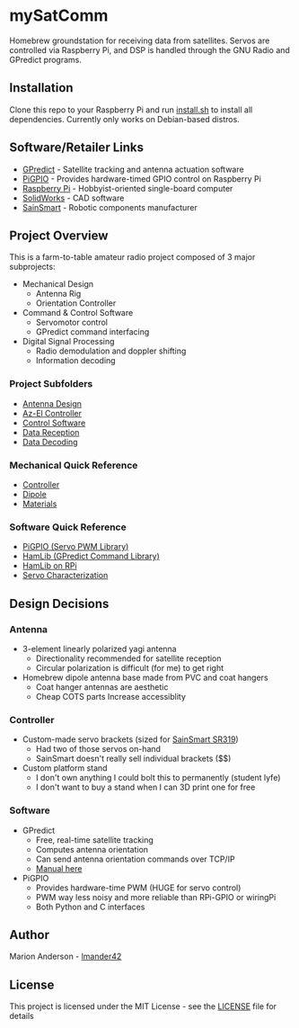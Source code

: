 # mySatComm
Homebrew groundstation for receiving data from satellites. Servos are controlled via Raspberry Pi, and DSP is handled through the GNU Radio and GPredict programs.

## Installation
Clone this repo to your Raspberry Pi and run [install.sh](install.sh) to install all dependencies. Currently only works on Debian-based distros.

## Software/Retailer Links
* [GPredict](http://gpredict.oz9aec.net/) - Satellite tracking and antenna actuation software
* [PiGPIO](http://abyz.me.uk/rpi/pigpio/index.html) - Provides hardware-timed GPIO control on Raspberry Pi
* [Raspberry Pi](https://www.raspberrypi.org/) - Hobbyist-oriented single-board computer
* [SolidWorks](https://www.solidworks.com/) - CAD software
* [SainSmart](https://www.com.sainsmart) - Robotic components manufacturer

## Project Overview
This is a farm-to-table amateur radio project composed of 3 major subprojects:

* Mechanical Design
	* Antenna Rig
	* Orientation Controller
* Command & Control Software
	* Servomotor control
	* GPredict command interfacing
* Digital Signal Processing
	* Radio demodulation and doppler shifting
	* Information decoding

### Project Subfolders
* [Antenna Design](mechanical/antenna)
* [Az-El Controller](mechanical/azel_controller)
* [Control Software](cmd-n-ctl/)
* [Data Reception](sdr/rx)
* [Data Decoding](sdr/decoder)

### Mechanical Quick Reference
* [Controller](mechanical/drawings/controller.PDF)
* [Dipole ](mechanical/drawings/dipole.PDF)
* [Materials](BOM.txt)

### Software Quick Reference
* [PiGPIO (Servo PWM Library)](http://abyz.me.uk/rpi/pigpio/pigpiod.html)
* [HamLib (GPredict Command Library)](http://hamlib.sourceforge.net/manuals/1.2.15/index.html)
* [HamLib on RPi](https://kb9mwr.blogspot.com/2013/04/raspberry-pi-web-based-rig-control.html)
* [Servo Characterization](cmd-n-ctl/servo-tests)

## Design Decisions
### Antenna
* 3-element linearly polarized yagi antenna
	* Directionality recommended for satellite reception
	* Circular polarization is difficult (for me) to get right
* Homebrew dipole antenna base made from PVC and coat hangers
	* Coat hanger antennas are aesthetic
	* Cheap COTS parts Increase accessiblity

### Controller
* Custom-made servo brackets (sized for [SainSmart SR319](https://www.sainsmart.com/products/copy-of-all-purpose-digital-servo-sr318?nosto=customers-also-bought))
	* Had two of those servos on-hand
	* SainSmart doesn't really sell  individual brackets  ($$)
* Custom platform stand
	* I don't own anything I could bolt this to permanently (student lyfe)
	* I don't want to buy a stand when I can 3D print one for free

### Software
* GPredict
	* Free, real-time satellite tracking
	* Computes antenna orientation
	* Can send antenna orientation commands over TCP/IP
	* [Manual here](documentation/gpredict_manual.PDF)
* PiGPIO
	* Provides hardware-time PWM (HUGE for servo control)
	* PWM way less noisy and more reliable than RPi-GPIO or wiringPi
	* Both Python and C interfaces

## Author
Marion Anderson - [lmander42](https://github.com/lmander42)
## License
This project is licensed under the MIT License - see the [LICENSE](LICENSE.md) file for details
